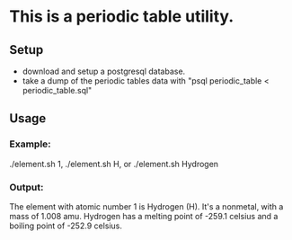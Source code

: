# This is a periodic table utility.
## Setup
- download and setup a postgresql database.
- take a dump of the periodic tables data with "psql periodic_table < periodic_table.sql"
## Usage
### Example:
./element.sh 1, ./element.sh H, or ./element.sh Hydrogen
### Output:
The element with atomic number 1 is Hydrogen (H). It's a nonmetal, with a mass of 1.008 amu. Hydrogen has a melting point of -259.1 celsius and a boiling point of -252.9 celsius.
